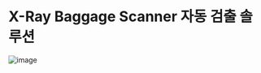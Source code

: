 # X-Ray Baggage Scanner 자동 검출 솔루션

![image](https://user-images.githubusercontent.com/55044675/146106205-337bca43-eefc-4822-9d6b-c467214ca20d.png)
